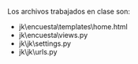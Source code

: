 Los archivos trabajados en clase son:
- jk\encuesta\templates\home.html
- jk\encuesta\views.py
- jk\jk\settings.py
- jk\jk\urls.py
